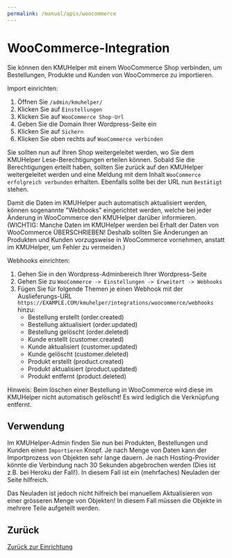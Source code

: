 ```yaml
---
permalink: /manual/apis/woocommerce
---
```


# WooCommerce-Integration

Sie können den KMUHelper mit einem WooCommerce Shop verbinden, um Bestellungen, Produkte und Kunden von WooCommerce zu importieren.

Import einrichten:

1. Öffnen Sie `/admin/kmuhelper/`
2. Klicken Sie auf `Einstellungen`
3. Klicken Sie auf `WooCommerce Shop-Url`
4. Geben Sie die Domain Ihrer Wordpress-Seite ein
5. Klicken Sie auf `Sichern`
6. Klicken Sie oben rechts auf `WooCommerce verbinden`

Sie sollten nun auf Ihren Shop weitergeleitet werden, wo Sie dem KMUHelper Lese-Berechtigungen erteilen können. Sobald Sie die Berechtigungen erteilt haben, sollten Sie zurück auf den KMUHelper weitergeleitet werden und eine Meldung mit dem Inhalt `WooCommerce erfolgreich verbunden` erhalten. Ebenfalls sollte bei der URL nun `Bestätigt` stehen.

Damit die Daten im KMUHelper auch automatisch aktualisiert werden, können sogenannte "Webhooks" eingerichtet werden, welche bei jeder Änderung in WooCommerce den KMUHelper darüber informieren. (WICHTIG: Manche Daten im KMUHelper werden bei Erhalt der Daten von WooCommerce ÜBERSCHRIEBEN! Deshalb sollten Sie Änderungen an Produkten und Kunden vorzugsweise in WooCommerce vornehmen, anstatt im KMUHelper, um Fehler zu vermeiden.)

Webhooks einrichten:

1. Gehen Sie in den Wordpress-Adminbereich Ihrer Wordpress-Seite
2. Gehen Sie zu `WooCommerce -> Einstellungen -> Erweitert -> Webhooks`
3. Fügen Sie für folgende Themen je einen Webhook mit der Auslieferungs-URL `https://EXAMPLE.COM/kmuhelper/integrations/woocommerce/webhooks` hinzu:
   - Bestellung erstellt (order.created)
   - Bestellung aktualisiert (order.updated)
   - Bestellung gelöscht (order.deleted)
   - Kunde erstellt (customer.created)
   - Kunde aktualisiert (customer.updated)
   - Kunde gelöscht (customer.deleted)
   - Produkt erstellt (product.created)
   - Produkt aktualisiert (product.updated)
   - Produkt entfernt (product.deleted)

Hinweis: Beim löschen einer Bestellung in WooCommerce wird diese im KMUHelper nicht automatisch gelöscht! Es wird lediglich die Verknüpfung entfernt.

## Verwendung

Im KMUHelper-Admin finden Sie nun bei Produkten, Bestellungen und Kunden einen `Importieren` Knopf. Je nach Menge von Daten kann der Importprozess von Objekten sehr lange dauern. Je nach Hosting-Provider könnte die Verbindung nach 30 Sekunden abgebrochen werden (Dies ist z.B. bei Heroku der Fall!). In diesem Fall ist ein (mehrfaches) Neuladen der Seite hilfreich.

Das Neuladen ist jedoch nicht hilfreich bei manuellem Aktualisieren von einer grösseren Menge von Objekten! In diesem Fall müssen die Objekte in mehrere Teile aufgeteilt werden.

## Zurück

[Zurück zur Einrichtung](../setup.md#integrationen)
